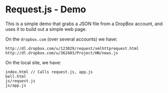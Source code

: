 Request.js - Demo
=================

This is a simple demo that grabs a JSON file from a DropBox account, and uses it to build out a simple web page.

On the `dropbox.com` (over several accounts) we have:

	http://dl.dropbox.com/u/123029/request/xmlhttprequest.html
	http://dl.dropbox.com/u/362483/Project/HN/news.js

On the local site, we have:

	index.html // Calls request.js, app.js
	bell.html
	js/request.js 
	js/app.js


